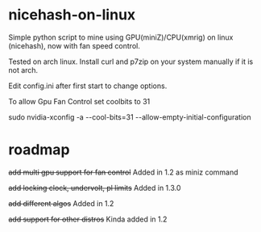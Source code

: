 # nicehash-on-linux
Simple python script to mine using GPU(miniZ)/CPU(xmrig) on linux (nicehash), now with fan speed control.

Tested on arch linux. Install curl and p7zip on your system manually if it is not arch.

Edit config.ini after first start to change options.

To allow Gpu Fan Control set coolbits to 31

sudo nvidia-xconfig -a --cool-bits=31 --allow-empty-initial-configuration


# roadmap
~~add multi gpu support for fan control~~ Added in 1.2 as miniz command

~~add locking clock, undervolt, pl limits~~ Added in 1.3.0

~~add different algos~~ Added in 1.2

~~add support for other distros~~ Kinda added in 1.2
